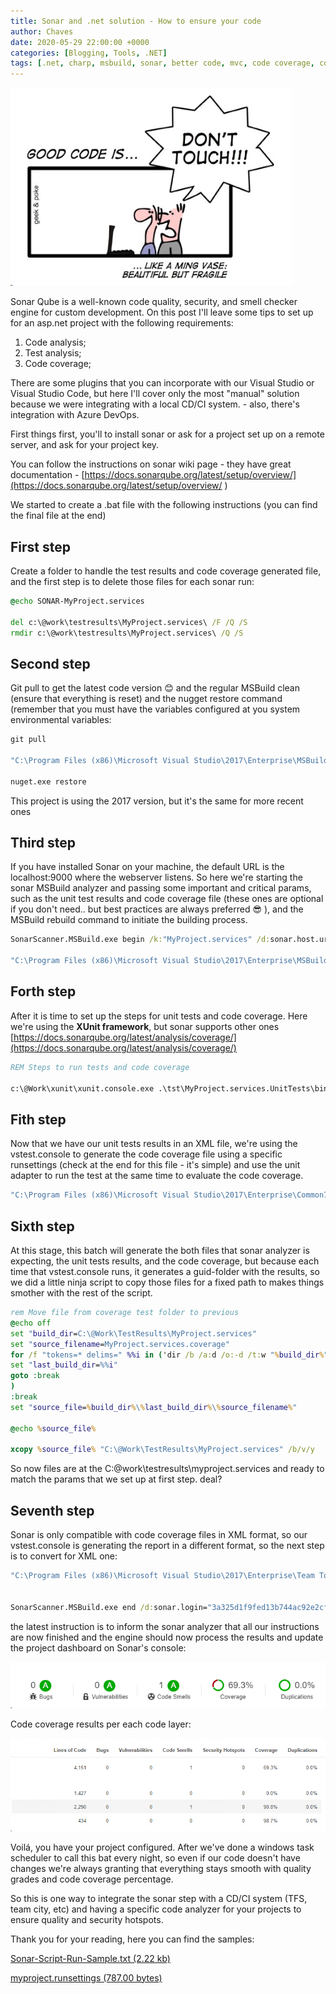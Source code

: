 ```yaml
---
title: Sonar and .net solution - How to ensure your code
author: Chaves
date: 2020-05-29 22:00:00 +0000
categories: [Blogging, Tools, .NET]
tags: [.net, charp, msbuild, sonar, better code, mvc, code coverage, code quality, best pratices, visual studio, bat file, tfs]
---
```

![good code](/assets/img/posts/good_code.png)

Sonar Qube is a well-known code quality, security, and smell checker engine for custom development. On this post I'll leave some tips to set up for an asp.net project with the following requirements:

1. Code analysis;
1. Test analysis;
1. Code coverage;

There are some plugins that you can incorporate with our Visual Studio or Visual Studio Code, but here I'll cover only the most "manual" solution because we were integrating with a local CD/CI system. - also, there's integration with Azure DevOps.

First things first, you'll to install sonar or ask for a project set up on a remote server, and ask for your project key.

You can follow the instructions on sonar wiki page - they have great documentation - [https://docs.sonarqube.org/latest/setup/overview/](https://docs.sonarqube.org/latest/setup/overview/ )

We started to create a .bat file with the following instructions (you can find the final file at the end)

## First step
Create a folder to handle the test results and code coverage generated file, and the first step is to delete those files for each sonar run:

```bat
@echo SONAR-MyProject.services
 
del c:\@work\testresults\MyProject.services\ /F /Q /S
rmdir c:\@work\testresults\MyProject.services\ /Q /S
```

## Second step
Git pull to get the latest code version 😊 and the regular MSBuild clean (ensure that everything is reset) and the nugget restore command (remember that you must have the variables configured at you system environmental variables:

```bat
git pull
 
"C:\Program Files (x86)\Microsoft Visual Studio\2017\Enterprise\MSBuild\15.0\Bin\MSBuild.exe" /t:clean
 
nuget.exe restore
```
This project is using the 2017 version, but it's the same for more recent ones

## Third step
If you have installed Sonar on your machine, the default URL is the localhost:9000 where the webserver listens. So here we're starting the sonar MSBuild analyzer and passing some important and critical params, such as the unit test results and code coverage file (these ones are optional if you don't need.. but best practices are always preferred 😎 ), and the MSBuild rebuild command to initiate the building process.

```bat
SonarScanner.MSBuild.exe begin /k:"MyProject.services" /d:sonar.host.url="http://localhost:9000" /d:sonar.login="3a325d1f9fed13b744ac92e2cffc30acb59fd702" /d:sonar.cs.xunit.reportsPaths="C:\@Work\TestResults\MyProject.services\MyProject.services.unitresults.xml" /d:sonar.cs.vscoveragexml.reportsPaths="C:\@Work\TestResults\MyProject.services\MyProject.services.coverage.xml"
 
"C:\Program Files (x86)\Microsoft Visual Studio\2017\Enterprise\MSBuild\15.0\Bin\MSBuild.exe" /t:rebuild

```
## Forth step
After it is time to set up the steps for unit tests and code coverage. Here we're using the **XUnit framework**, but sonar supports other ones [https://docs.sonarqube.org/latest/analysis/coverage/](https://docs.sonarqube.org/latest/analysis/coverage/)

```bat
REM Steps to run tests and code coverage
 
c:\@Work\xunit\xunit.console.exe .\tst\MyProject.services.UnitTests\bin\Debug\MyProject.services.UnitTests.dll -xml C:\@Work\TestResults\MyProject.services\MyProject.services.unitresults.xml
```
## Fith step
Now that we have our unit tests results in an XML file, we're using the vstest.console to generate the code coverage file using a specific runsettings (check at the end for this file - it's simple) and use the unit adapter to run the test at the same time to evaluate the code coverage.

```bat
"C:\Program Files (x86)\Microsoft Visual Studio\2017\Enterprise\Common7\IDE\CommonExtensions\Microsoft\TestWindow\vstest.console.exe" .\tst\MyProject.services.UnitTests\bin\Debug\MyProject.services.UnitTests.dll /EnableCodeCoverage /Settings:"c:\@work\testresults\MyProject.services.runsettings" /TestAdapterPath:"c:\@Work\zoomra\MyProject.Services\packages\xunit.runner.visualstudio.2.4.1\build\_common\"
```

## Sixth step
At this stage, this batch will generate the both files that sonar analyzer is expecting, the unit tests results, and the code coverage, but because each time that vstest.console runs, it generates a guid-folder with the results, so we did a little ninja script to copy those files for a fixed path to makes things smother with the rest of the script.

```bat
rem Move file from coverage test folder to previous
@echo off
set "build_dir=C:\@Work\TestResults\MyProject.services"
set "source_filename=MyProject.services.coverage"
for /f "tokens=* delims=" %%i in ('dir /b /a:d /o:-d /t:w "%build_dir%"') do (
set "last_build_dir=%%i"
goto :break
)
:break
set "source_file=%build_dir%\%last_build_dir%\%source_filename%"
 
@echo %source_file%
 
xcopy %source_file% "C:\@Work\TestResults\MyProject.services" /b/v/y
```
So now files are at the C:\@work\testresults\myproject.services and ready to match the params that we set up at first step. deal? 

## Seventh step
Sonar is only compatible with code coverage files in XML format, so our vstest.console is generating the report in a different format, so the next step is to convert for XML one:

```bat
"C:\Program Files (x86)\Microsoft Visual Studio\2017\Enterprise\Team Tools\Dynamic Code Coverage Tools\amd64\CodeCoverage.exe" analyze /output:"C:\@Work\TestResults\MyProject.services\MyProject.services.coverage.xml" "C:\@Work\TestResults\MyProject.services\MyProject.services.coverage"
 
 
SonarScanner.MSBuild.exe end /d:sonar.login="3a325d1f9fed13b744ac92e2cffc30acb59fd702"
```
the latest instruction is to inform the sonar analyzer that all our instructions are now finished and the engine should now process the results and update the project dashboard on Sonar's console:

![sonar1](/assets/img/posts/sonar_1.png)

Code coverage results per each code layer:

![sonar1](/assets/img/posts/sonar_2.png)

Voilá, you have your project configured. After we've done a windows task scheduler to call this bat every night, so even if our code doesn't have changes we're always granting that everything stays smooth with quality grades and code coverage percentage.

So this is one way to integrate the sonar step with a CD/CI system (TFS, team city, etc) and having a specific code analyzer for your projects to ensure quality and security hotspots.

Thank you for your reading, here you can find the samples:

[Sonar-Script-Run-Sample.txt (2.22 kb)](/assets/samples/myproject.runsettings)

[myproject.runsettings (787.00 bytes)](/assets/samples/Sonar-Script-Run-Sample.txt)